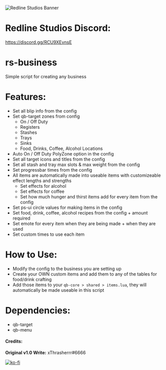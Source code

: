 ![Redline Studios Banner](https://i.imgur.com/VFEXnGd.png)
# Redline Studios Discord:
https://discord.gg/RCU9XEvnsE

# rs-business
Simple script for creating any business

# Features:
- Set all blip info from the config
- Set qb-target zones from config
    - On / Off Duty
    - Registers
    - Stashes
    - Trays
    - Sinks
    - Food, Drinks, Coffee, Alcohol Locations
- Auto On / Off Duty PolyZone option in the config
- Set all target icons and titles from the config
- Set all stash and tray max slots & max weight from the config
- Set progressbar times from the config
- All items are automatically made into useable items with customizeable effect lengths and strengths
    - Set effects for alcohol
    - Set effects for coffee
    - Set how much hunger and thirst items add for every item from the config
- Set ps-ui circle values for making items in the config
- Set food, drink, coffee, alcohol recipes from the config + amount required
- Set emote for every item when they are being made + when they are used
- Set custom times to use each item

# How to Use:
- Modify the config to the business you are setting up
- Create your OWN custom items and add them to any of the tables for food/drink crafting
- Add those items to your `qb-core > shared > items.lua`, they will automatically be made useable in this script

# Dependencies:
- qb-target
- qb-menu

#### Credits:
**Original v1.0 Write:** xThrasherrr#6666

[![ko-fi](https://ko-fi.com/img/githubbutton_sm.svg)](https://ko-fi.com/thrasherrr)
